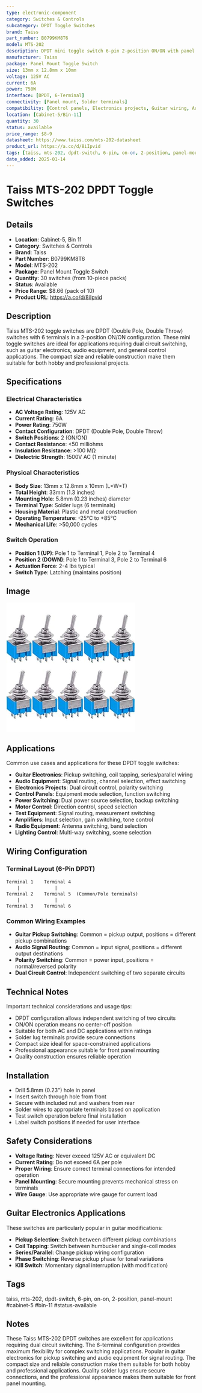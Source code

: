```yaml
---
type: electronic-component
category: Switches & Controls
subcategory: DPDT Toggle Switches
brand: Taiss
part_number: B0799KM8T6
model: MTS-202
description: DPDT mini toggle switch 6-pin 2-position ON/ON with panel mount design
manufacturer: Taiss
package: Panel Mount Toggle Switch
size: 13mm x 12.8mm x 10mm
voltage: 125V AC
current: 6A
power: 750W
interface: [DPDT, 6-Terminal]
connectivity: [Panel mount, Solder terminals]
compatibility: [Control panels, Electronics projects, Guitar wiring, Audio equipment]
location: [Cabinet-5/Bin-11]
quantity: 30
status: available
price_range: $8-9
datasheet: https://www.taiss.com/mts-202-datasheet
product_url: https://a.co/d/8iIpvid
tags: [taiss, mts-202, dpdt-switch, 6-pin, on-on, 2-position, panel-mount, cabinet-5, bin-11, status-available]
date_added: 2025-01-14
---
```


# Taiss MTS-202 DPDT Toggle Switches

## Details

- **Location**: Cabinet-5, Bin 11
- **Category**: Switches & Controls
- **Brand**: Taiss
- **Part Number**: B0799KM8T6
- **Model**: MTS-202
- **Package**: Panel Mount Toggle Switch
- **Quantity**: 30 switches (from 10-piece packs)
- **Status**: Available
- **Price Range**: $8.66 (pack of 10)
- **Product URL**: https://a.co/d/8iIpvid

## Description

Taiss MTS-202 toggle switches are DPDT (Double Pole, Double Throw) switches with 6 terminals in a 2-position ON/ON configuration. These mini toggle switches are ideal for applications requiring dual circuit switching, such as guitar electronics, audio equipment, and general control applications. The compact size and reliable construction make them suitable for both hobby and professional projects.

## Specifications

### Electrical Characteristics

- **AC Voltage Rating**: 125V AC
- **Current Rating**: 6A
- **Power Rating**: 750W
- **Contact Configuration**: DPDT (Double Pole, Double Throw)
- **Switch Positions**: 2 (ON/ON)
- **Contact Resistance**: <50 milliohms
- **Insulation Resistance**: >100 MΩ
- **Dielectric Strength**: 1500V AC (1 minute)

### Physical Characteristics

- **Body Size**: 13mm x 12.8mm x 10mm (L×W×T)
- **Total Height**: 33mm (1.3 inches)
- **Mounting Hole**: 5.8mm (0.23 inches) diameter
- **Terminal Type**: Solder lugs (6 terminals)
- **Housing Material**: Plastic and metal construction
- **Operating Temperature**: -25°C to +85°C
- **Mechanical Life**: >50,000 cycles

### Switch Operation

- **Position 1 (UP)**: Pole 1 to Terminal 1, Pole 2 to Terminal 4
- **Position 2 (DOWN)**: Pole 1 to Terminal 3, Pole 2 to Terminal 6
- **Actuation Force**: 2-4 lbs typical
- **Switch Type**: Latching (maintains position)

## Image

![Taiss MTS-202 DPDT Toggle Switches](../attachments/taiss-mts-202-dpdt-switches.jpg)

## Applications

Common use cases and applications for these DPDT toggle switches:

- **Guitar Electronics**: Pickup switching, coil tapping, series/parallel wiring
- **Audio Equipment**: Signal routing, channel selection, effect switching
- **Electronics Projects**: Dual circuit control, polarity switching
- **Control Panels**: Equipment mode selection, function switching
- **Power Switching**: Dual power source selection, backup switching
- **Motor Control**: Direction control, speed selection
- **Test Equipment**: Signal routing, measurement switching
- **Amplifiers**: Input selection, gain switching, tone control
- **Radio Equipment**: Antenna switching, band selection
- **Lighting Control**: Multi-way switching, scene selection

## Wiring Configuration

### Terminal Layout (6-Pin DPDT)
```
Terminal 1    Terminal 4
    |             |
Terminal 2    Terminal 5  (Common/Pole terminals)
    |             |
Terminal 3    Terminal 6
```

### Common Wiring Examples
- **Guitar Pickup Switching**: Common = pickup output, positions = different pickup combinations
- **Audio Signal Routing**: Common = input signal, positions = different output destinations
- **Polarity Switching**: Common = power input, positions = normal/reversed polarity
- **Dual Circuit Control**: Independent switching of two separate circuits

## Technical Notes

Important technical considerations and usage tips:

- DPDT configuration allows independent switching of two circuits
- ON/ON operation means no center-off position
- Suitable for both AC and DC applications within ratings
- Solder lug terminals provide secure connections
- Compact size ideal for space-constrained applications
- Professional appearance suitable for front panel mounting
- Quality construction ensures reliable operation

## Installation

- Drill 5.8mm (0.23") hole in panel
- Insert switch through hole from front
- Secure with included nut and washers from rear
- Solder wires to appropriate terminals based on application
- Test switch operation before final installation
- Label switch positions if needed for user interface

## Safety Considerations

- **Voltage Rating**: Never exceed 125V AC or equivalent DC
- **Current Rating**: Do not exceed 6A per pole
- **Proper Wiring**: Ensure correct terminal connections for intended operation
- **Panel Mounting**: Secure mounting prevents mechanical stress on terminals
- **Wire Gauge**: Use appropriate wire gauge for current load

## Guitar Electronics Applications

These switches are particularly popular in guitar modifications:

- **Pickup Selection**: Switch between different pickup combinations
- **Coil Tapping**: Switch between humbucker and single-coil modes
- **Series/Parallel**: Change pickup wiring configuration
- **Phase Switching**: Reverse pickup phase for tonal variations
- **Kill Switch**: Momentary signal interruption (with modification)

## Tags

taiss, mts-202, dpdt-switch, 6-pin, on-on, 2-position, panel-mount #cabinet-5 #bin-11 #status-available

## Notes

These Taiss MTS-202 DPDT switches are excellent for applications requiring dual circuit switching. The 6-terminal configuration provides maximum flexibility for complex switching applications. Popular in guitar electronics for pickup switching and audio equipment for signal routing. The compact size and reliable construction make them suitable for both hobby and professional applications. Quality solder lugs ensure secure connections, and the professional appearance makes them suitable for front panel mounting.
